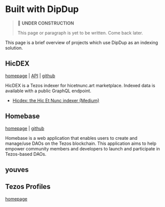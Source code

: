 # Built with DipDup

> 🚧 **UNDER CONSTRUCTION**
>
> This page or paragraph is yet to be written. Come back later.

This page is a brief overview of projects which use DipDup as an indexing solution.

## HicDEX

[homepage](https://hicdex.com/) | [API](https://api.hicdex.com/graphiql/) | [github](https://github.com/hicdex/hicdex)

HicDEX is a Tezos indexer for hicetnunc.art marketplace. Indexed data is available with a public GraphQL endpoint.

* [Hicdex: the Hic Et Nunc indexer (Medium)](https://leonnicholls.medium.com/hicdex-the-hic-et-nunc-indexer-bd45f27a228f)

## Homebase

[homepage](https://tezos-homebase.io/) | [github](https://github.com/dOrgTech/homebase-app)

Homebase is a web application that enables users to create and manage/use DAOs on the Tezos blockchain. This application aims to help empower community members and developers to launch and participate in Tezos-based DAOs.

## youves

## Tezos Profiles

[homepage](https://tzprofiles.com/)
